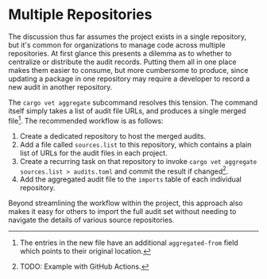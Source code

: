 # Multiple Repositories

The discussion thus far assumes the project exists in a single repository, but
it's common for organizations to manage code across multiple repositories. At
first glance this presents a dilemma as to whether to centralize or distribute
the audit records. Putting them all in one place makes them easier to consume,
but more cumbersome to produce, since updating a package in one repository may
require a developer to record a new audit in another repository.

The `cargo vet aggregate` subcommand resolves this tension. The command itself
simply takes a list of audit file URLs, and produces a single merged file[^1].
The recommended workflow is as follows:
1. Create a dedicated repository to host the merged audits.
2. Add a file called `sources.list` to this repository, which contains a plain
   list of URLs for the audit files in each project.
3. Create a recurring task on that repository to invoke `cargo vet aggregate
   sources.list > audits.toml` and commit the result if changed[^2].
4. Add the aggregated audit file to the `imports` table of each individual
   repository.

Beyond streamlining the workflow within the project, this approach also makes it
easy for others to import the full audit set without needing to navigate the
details of various source repositories.

[^1]: The entries in the new file have an additional `aggregated-from` field
      which points to their original location.

[^2]: TODO: Example with GitHub Actions.
